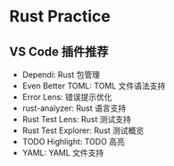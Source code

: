 # Rust Practice

## VS Code 插件推荐

- Dependi: Rust 包管理
- Even Better TOML: TOML 文件语法支持
- Error Lens: 错误提示优化
- rust-analyzer: Rust 语言支持
- Rust Test Lens: Rust 测试支持
- Rust Test Explorer: Rust 测试概览
- TODO Highlight: TODO 高亮
- YAML: YAML 文件支持